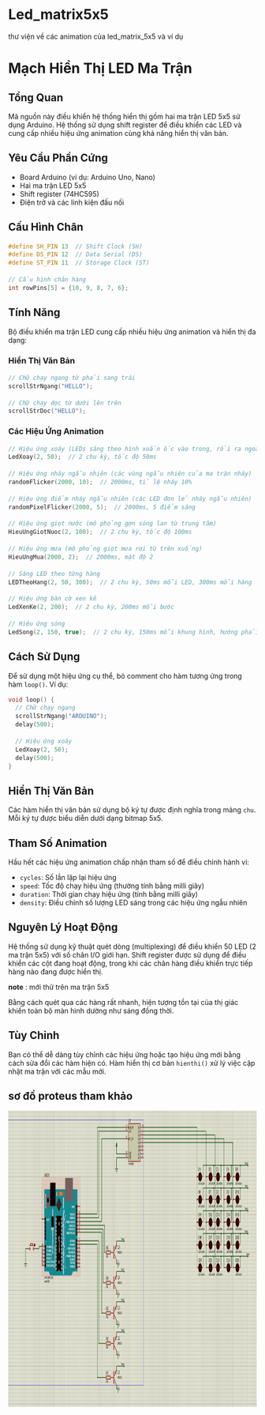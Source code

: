 # Led_matrix5x5
thư viện về các animation của led_matrix_5x5 và ví dụ 

# Mạch Hiển Thị LED Ma Trận

## Tổng Quan

Mã nguồn này điều khiển hệ thống hiển thị gồm hai ma trận LED 5x5 sử dụng Arduino. Hệ thống sử dụng shift register để điều khiển các LED và cung cấp nhiều hiệu ứng animation cùng khả năng hiển thị văn bản.

## Yêu Cầu Phần Cứng

- Board Arduino (ví dụ: Arduino Uno, Nano)
- Hai ma trận LED 5x5
- Shift register (74HC595)
- Điện trở và các linh kiện đấu nối

## Cấu Hình Chân

```cpp
#define SH_PIN 13  // Shift Clock (SH)
#define DS_PIN 12  // Data Serial (DS)
#define ST_PIN 11  // Storage Clock (ST)

// Cấu hình chân hàng
int rowPins[5] = {10, 9, 8, 7, 6};
```

## Tính Năng

Bộ điều khiển ma trận LED cung cấp nhiều hiệu ứng animation và hiển thị đa dạng:

### Hiển Thị Văn Bản
```cpp
// Chữ chạy ngang từ phải sang trái
scrollStrNgang("HELLO");

// Chữ chạy dọc từ dưới lên trên
scrollStrDoc("HELLO");
```

### Các Hiệu Ứng Animation

```cpp
// Hiệu ứng xoáy (LEDs sáng theo hình xoắn ốc vào trong, rồi ra ngoài)
LedXoay(2, 50);  // 2 chu kỳ, tốc độ 50ms

// Hiệu ứng nháy ngẫu nhiên (các vùng ngẫu nhiên của ma trận nháy)
randomFlicker(2000, 10);  // 2000ms, tỉ lệ nháy 10%

// Hiệu ứng điểm nháy ngẫu nhiên (các LED đơn lẻ nháy ngẫu nhiên)
randomPixelFlicker(2000, 5);  // 2000ms, 5 điểm sáng

// Hiệu ứng giọt nước (mô phỏng gợn sóng lan từ trung tâm)
HieuUngGiotNuoc(2, 100);  // 2 chu kỳ, tốc độ 100ms

// Hiệu ứng mưa (mô phỏng giọt mưa rơi từ trên xuống)
HieuUngMua(2000, 2);  // 2000ms, mật độ 2

// Sáng LED theo từng hàng
LEDTheoHang(2, 50, 300);  // 2 chu kỳ, 50ms mỗi LED, 300ms mỗi hàng

// Hiệu ứng bàn cờ xen kẽ
LedXenKe(2, 200);  // 2 chu kỳ, 200ms mỗi bước

// Hiệu ứng sóng
LedSong(2, 150, true);  // 2 chu kỳ, 150ms mỗi khung hình, hướng phải sang trái
```

## Cách Sử Dụng

Để sử dụng một hiệu ứng cụ thể, bỏ comment cho hàm tương ứng trong hàm `loop()`. Ví dụ:

```cpp
void loop() {
  // Chữ chạy ngang
  scrollStrNgang("ARDUINO");
  delay(500);
  
  // Hiệu ứng xoáy
  LedXoay(2, 50);
  delay(500);
}
```

## Hiển Thị Văn Bản

Các hàm hiển thị văn bản sử dụng bộ ký tự được định nghĩa trong mảng `chu`. Mỗi ký tự được biểu diễn dưới dạng bitmap 5x5.

## Tham Số Animation

Hầu hết các hiệu ứng animation chấp nhận tham số để điều chỉnh hành vi:

- `cycles`: Số lần lặp lại hiệu ứng
- `speed`: Tốc độ chạy hiệu ứng (thường tính bằng milli giây)
- `duration`: Thời gian chạy hiệu ứng (tính bằng milli giây)
- `density`: Điều chỉnh số lượng LED sáng trong các hiệu ứng ngẫu nhiên

## Nguyên Lý Hoạt Động

Hệ thống sử dụng kỹ thuật quét dòng (multiplexing) để điều khiển 50 LED (2 ma trận 5x5) với số chân I/O giới hạn. Shift register được sử dụng để điều khiển các cột đang hoạt động, trong khi các chân hàng điều khiển trực tiếp hàng nào đang được hiển thị.

**note** : mới thử trên ma trận 5x5

Bằng cách quét qua các hàng rất nhanh, hiện tượng tồn tại của thị giác khiến toàn bộ màn hình dường như sáng đồng thời.

## Tùy Chỉnh

Bạn có thể dễ dàng tùy chỉnh các hiệu ứng hoặc tạo hiệu ứng mới bằng cách sửa đổi các hàm hiện có. Hàm hiển thị cơ bản `hienthi()` xử lý việc cập nhật ma trận với các mẫu mới.

## sơ đồ proteus tham khảo 
<img src="img/SoDoNguyenLy.png" alt="bước 3" width="1000" height="600">

